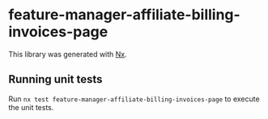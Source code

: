 # feature-manager-affiliate-billing-invoices-page

This library was generated with [Nx](https://nx.dev).

## Running unit tests

Run `nx test feature-manager-affiliate-billing-invoices-page` to execute the unit tests.

